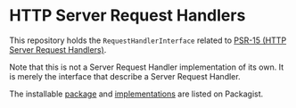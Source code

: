 HTTP Server Request Handlers
==============

This repository holds the `RequestHandlerInterface` related to [PSR-15 (HTTP Server Request Handlers)][psr-url].

Note that this is not a Server Request Handler implementation of its own. It is merely the interface that describe a Server Request Handler.

The installable [package][package-url] and [implementations][implementation-url] are listed on Packagist.

[psr-url]: https://www.php-fig.org/psr/psr-15/
[package-url]: https://packagist.org/packages/psr/http-server-handler
[implementation-url]: https://packagist.org/providers/psr/http-server-handler-implementation
